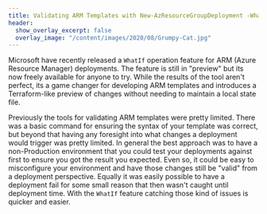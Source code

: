 ```yaml
---
title: Validating ARM Templates with New-AzResourceGroupDeployment -WhatIf
header:
  show_overlay_excerpt: false
  overlay_image: "/content/images/2020/08/Grumpy-Cat.jpg"
---
```

Microsoft have recently released a `WhatIf` operation feature for ARM (Azure Resource Manager) deployments. The feature is still in "preview" but its now freely available for anyone to try. While the results of the tool aren't perfect, its a game changer for developing ARM templates and introduces a Terraform-like preview of changes without needing to maintain a local state file.

Previously the tools for validating ARM templates were pretty limited. There was a basic command for ensuring the syntax of your template was correct, but beyond that having any foresight into what changes a deployment would trigger was pretty limited. In general the best approach was to have a non-Production environment that you could test your deployments against first to ensure you got the result you expected. Even so, it could be easy to misconfigure your environment and have those changes still be "valid" from a deployment perspective. Equally it was easily possible to have a deployment fail for some small reason that then wasn't caught until deployment time. With the `WhatIf` feature catching those kind of issues is quicker and easier.

 